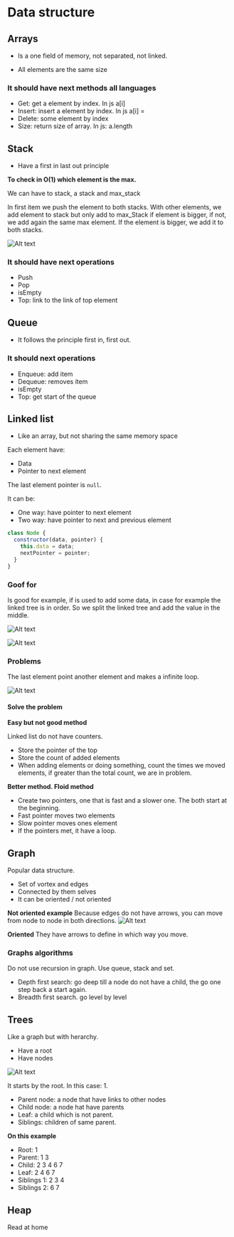 # Data structure

## Arrays

- Is a one field of memory, not separated, not linked.

- All elements are the same size

### It should have next methods all languages

- Get: get a element by index. In js a[i]
- Insert: insert a element by index. In js a[i] =
- Delete: some element by index
- Size: return size of array. In js: a.length

## Stack

- Have a first in last out principle

**To check in O(1) which element is the max.**

We can have to stack, a stack and max_stack

In first item we push the element to both stacks.
With other elements, we add element to stack but only add to max_Stack if element is bigger, if not, we add again the same max element. If the element is bigger, we add it to both stacks.

![Alt text](image.png)

### It should have next operations

- Push
- Pop
- isEmpty
- Top: link to the link of top element

## Queue

- It follows the principle first in, first out.

### It should next operations

- Enqueue: add item
- Dequeue: removes item
- isEmpty
- Top: get start of the queue

## Linked list

- Like an array, but not sharing the same memory space

Each element have:

- Data
- Pointer to next element

The last element pointer is `null`.

It can be:

- One way: have pointer to next element
- Two way: have pointer to next and previous element

```js
class Node {
  constructor(data, pointer) {
    this.data = data;
    nextPointer = pointer;
  }
}
```

### Goof for

Is good for example, if is used to add some data, in case for example the linked tree is in order. So we split the linked tree and add the value in the middle.

![Alt text](image-1.png)

![Alt text](image-2.png)

### Problems

The last element point another element and makes a infinite loop.

![Alt text](image-3.png)

#### Solve the problem

**Easy but not good method**

Linked list do not have counters.

- Store the pointer of the top
- Store the count of added elements
- When adding elements or doing something, count the times we moved elements, if greater than the total count, we are in problem.

**Better method. Floid method**

- Create two pointers, one that is fast and a slower one. The both start at the beginning.
- Fast pointer moves two elements
- Slow pointer moves ones element
- If the pointers met, it have a loop.

## Graph

Popular data structure.

- Set of vortex and edges
- Connected by them selves
- It can be oriented / not oriented

**Not oriented example**
Because edges do not have arrows, you can move from node to node in both directions.
![Alt text](image-4.png)

**Oriented**
They have arrows to define in which way you move.

### Graphs algorithms

Do not use recursion in graph.
Use queue, stack and set.

- Depth first search: go deep till a node do not have a child, the go one step back a start again.
- Breadth first search. go level by level

## Trees

Like a graph but with herarchy.

- Have a root
- Have nodes

![Alt text](image-5.png)

It starts by the root. In this case: 1.

- Parent node: a node that have links to other nodes
- Child node: a node hat have parents
- Leaf: a child which is not parent.
- Siblings: children of same parent.

**On this example**

- Root: 1
- Parent: 1 3
- Child: 2 3 4 6 7
- Leaf: 2 4 6 7
- Siblings 1: 2 3 4
- Siblings 2: 6 7

## Heap

Read at home
